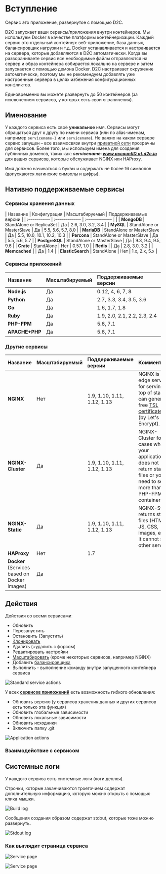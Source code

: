 # Вступление

Сервис это приложение, развернутое с помощью D2C.

D2C запускает ваши сервисы/приложения внутри контейнеров. Мы используем Docker в качестве платформы контейнеризации. Каждый сервис это отдельный контейнер: веб-приложение, база данных, балансировщик нагрузки и т.д. Docker устанавливается и настраивается на сервера, которые добавляются в D2C автоматически. Когда вы разворачиваете сервис все необходимые файлы  отправляются на сервер и образ контейнера собирается локально на сервере и затем запускается с помощью демона Docker. D2C настраивает окружение автоматически, поэтому мы не рекомендуем добавлять уже настроенные сервера в целях избежения конфигурационных конфликтов.

Единовременно вы можете развернуть до 50 контейнеров (за исключением сервисов, у которых есть свои ограничения).

## Именование

У каждого сервиса есть своё **уникальное** имя. Сервисы могут обращаться друг к другу по имени сервиса (или по alias-именам, например `servicename-1` или `servicename`). Не важно на каком сервере сервис запущен – все взаимосвязи внутри [приватной сети](/platform/private-network/) прозрачны для сервисов. Более того, мы используем имена для создания публичных доменов, таких как: **_servicename-www.accountID.at.d2c.io_** для ваших сервисов, которые обслуживает NGINX или HAProxy.

Имя должно начинаться с буквы и содержать не более 16 символов (допускаются латинские символы и цифры).

## Нативно поддерживаемые сервисы

### Сервисы хранения данных

| Название          | Конфигурация               | Масштабируемый         | Поддерживаемые версии  |
| :-----------  | :-------------              | :------------- | |
| **MongoDB**       | StandAlone or ReplicaSet    | Да |              2.6, 3.0, 3.2, 3.4 |
| **MySQL**         | StandAlone or MasterSlave   | Да |              5.5, 5.6, 5.7, 8.0 |
| **MariaDB**       | StandAlone or MasterSlave   | Да |              5.5, 10.0, 10.1, 10.2, 10.3 |
| **Percona**       | StandAlone or MasterSlave   | Да |              5.5, 5.6, 5.7 |
| **PostgreSQL**    | StandAlone or MasterSlave   | Да |              9.3, 9.4, 9.5, 9.6 |
| **Crate**         | StandAlone                  | Нет  |              0.57, 1.0 |
| **Redis**         |                             | Да |              2.8, 3.0, 3.2 |
| **Memcached**     |                             | Да |              1.4 |
| **ElasticSearch** | StandAlone                  | Нет  |              1.x, 2.x, 5.x |

### Сервисы приложений

| Название          | Масштабируемый      | Поддерживаемые версии |
| :---------    | :-------------| :-------------      |
| **Node.js**       | Да           | 0.12, 4, 6, 7, 8   |
| **Python**        | Да           | 2.7, 3.3, 3.4, 3.5, 3.6 |
| **Go**            | Да           | 1.6, 1.7, 1.8  |
| **Ruby**          | Да           | 1.9, 2.0, 2.1, 2.2, 2.3, 2.4 |
| **PHP-FPM**       | Да           | 5.6, 7.1 |
| **APACHE+PHP**    | Да           | 5.6, 7.1 |

### Другие сервисы

| Название              | Масштабируемый      | Поддерживаемые версии |  Комментарий
| :-----------      | :-------------| :-------------     | :-------------     |
| **NGINX**                                    | Нет          | 1.9, 1.10, 1.11, 1.12, 1.13 | NGINX is an edge service for serving on top of stack. It can generate free [TSL certificates](/platform/domains-and-certificates/) (by Let's Encrypt).
| **NGINX-Cluster**                            | Да           | 1.9, 1.10, 1.11, 1.12, 1.13 |  NGINX-Cluster for cases when your application does not return static files or you need to serve more than one PHP-FPM container.
| **NGINX-Static**                             | Да           | 1.9, 1.10, 1.11, 1.12, 1.13 | NGINX-Static returns static files (HTML, JS, CSS, images, etc.).  It cannot serve other services.
| **HAProxy**                                  | Нет          | 1.7 |
| **Docker** (Services based on Docker Images) | Да           |     |

## Действия

Действия со всеми сервисами:

- Обновить
- Перезапустить
- Остановить (Запустить)
- [Клонировать](/platform/cloning-apps/)
- Удалить (+удалить с форсом)
- Редактировать настройки
- [Масштабировать](/platform/scaling/) (кроме некоторых сервисов, например NGINX)
- Добавить [балансировщика](/platform/balancing/)
- Выполнить - выполнение команду внутри запущенного контейнера сервиса


![Standard service actions](../img/standart_actions.png)

У всех [**сервисов приложений**](/getting-started/services/#_5) есть возможность гибкого обновления:

- Обновить версию (у сервисов хранения данных и других сервисов есть только эта функция)
- Обновить глобальные зависимости
- Обновить локальные зависимости
- Обновить исходники
- Включить папку .git

![Application actions](../img/app_actions.png)


### Взаимодействие с сервисом

## Системные логи

У каждого сервиса есть системные логи (логи деплоя).

Строчки, которые заканчиваются троеточием содержат дополнительную информацию, которую можно открыть с помощью клика мышки.

![Build log](../img/build_log.png)

Сообщения создания образом содержат stdout, которые тоже можно развернуть.

![Stdout log](../img/stdout.png)



### Как выглядит страница сервиса

![Service page](../img/servicepage.jpg)

![Service page](../img/servicepage2.jpg)
